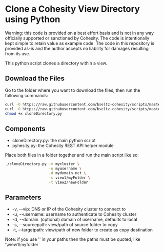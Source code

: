 # Clone a Cohesity View Directory using Python

Warning: this code is provided on a best effort basis and is not in any way officially supported or sanctioned by Cohesity. The code is intentionally kept simple to retain value as example code. The code in this repository is provided as-is and the author accepts no liability for damages resulting from its use.

This python script clones a directory within a view.

## Download the Files

Go to the folder where you want to download the files, then run the following commands:

```bash
curl -O https://raw.githubusercontent.com/bseltz-cohesity/scripts/master/python/cloneDirectory/cloneDirectory.py
curl -O https://raw.githubusercontent.com/bseltz-cohesity/scripts/master/python/pyhesity.py
chmod +x cloneDirectory.py
```

## Components

* cloneDirectory.py: the main python script
* pyhesity.py: the Cohesity REST API helper module

Place both files in a folder together and run the main script like so:

```bash
./cloneDirectory.py -v mycluster \
                    -u myusername \
                    -d mydomain.net \
                    -s view1/myFolder \
                    -t view2/newFolder
```

## Parameters

* -v, --vip: DNS or IP of the Cohesity cluster to connect to
* -u, --username: username to authenticate to Cohesity cluster
* -d, --domain: (optional) domain of username, defaults to local
* -s, --sourcepath: view/path of source folder to copy
* -t, --targetpath: view/path of new folder to create as copy destination

Note: if you use '\' in your paths then the paths must be quoted, like '\\view1\myfolder`
